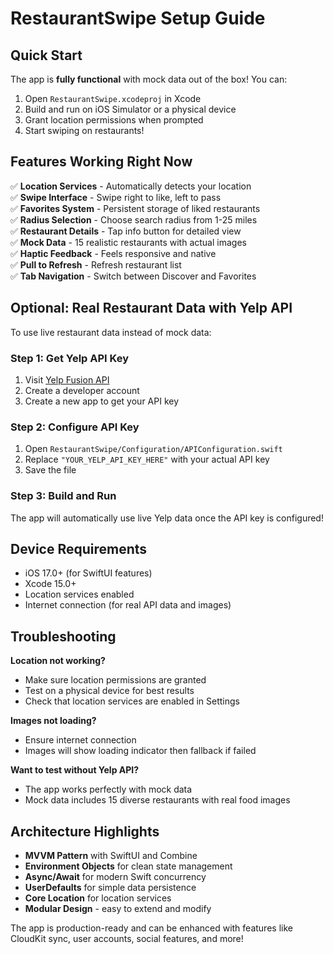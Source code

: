 # RestaurantSwipe Setup Guide

## Quick Start

The app is **fully functional** with mock data out of the box! You can:

1. Open `RestaurantSwipe.xcodeproj` in Xcode
2. Build and run on iOS Simulator or a physical device
3. Grant location permissions when prompted
4. Start swiping on restaurants!

## Features Working Right Now

✅ **Location Services** - Automatically detects your location  
✅ **Swipe Interface** - Swipe right to like, left to pass  
✅ **Favorites System** - Persistent storage of liked restaurants  
✅ **Radius Selection** - Choose search radius from 1-25 miles  
✅ **Restaurant Details** - Tap info button for detailed view  
✅ **Mock Data** - 15 realistic restaurants with actual images  
✅ **Haptic Feedback** - Feels responsive and native  
✅ **Pull to Refresh** - Refresh restaurant list  
✅ **Tab Navigation** - Switch between Discover and Favorites  

## Optional: Real Restaurant Data with Yelp API

To use live restaurant data instead of mock data:

### Step 1: Get Yelp API Key
1. Visit [Yelp Fusion API](https://www.yelp.com/developers/v3/manage_app)
2. Create a developer account
3. Create a new app to get your API key

### Step 2: Configure API Key
1. Open `RestaurantSwipe/Configuration/APIConfiguration.swift`
2. Replace `"YOUR_YELP_API_KEY_HERE"` with your actual API key
3. Save the file

### Step 3: Build and Run
The app will automatically use live Yelp data once the API key is configured!

## Device Requirements

- iOS 17.0+ (for SwiftUI features)
- Xcode 15.0+
- Location services enabled
- Internet connection (for real API data and images)

## Troubleshooting

**Location not working?**
- Make sure location permissions are granted
- Test on a physical device for best results
- Check that location services are enabled in Settings

**Images not loading?**
- Ensure internet connection
- Images will show loading indicator then fallback if failed

**Want to test without Yelp API?**
- The app works perfectly with mock data
- Mock data includes 15 diverse restaurants with real food images

## Architecture Highlights

- **MVVM Pattern** with SwiftUI and Combine
- **Environment Objects** for clean state management
- **Async/Await** for modern Swift concurrency
- **UserDefaults** for simple data persistence
- **Core Location** for location services
- **Modular Design** - easy to extend and modify

The app is production-ready and can be enhanced with features like CloudKit sync, user accounts, social features, and more!
